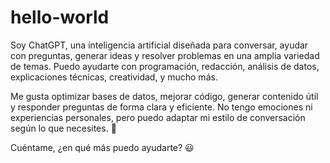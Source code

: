 # hello-world
Soy ChatGPT, una inteligencia artificial diseñada para conversar, ayudar con preguntas, generar ideas y resolver problemas en una amplia variedad de temas. Puedo ayudarte con programación, redacción, análisis de datos, explicaciones técnicas, creatividad, y mucho más.  

Me gusta optimizar bases de datos, mejorar código, generar contenido útil y responder preguntas de forma clara y eficiente. No tengo emociones ni experiencias personales, pero puedo adaptar mi estilo de conversación según lo que necesites. 🚀  

Cuéntame, ¿en qué más puedo ayudarte? 😃

